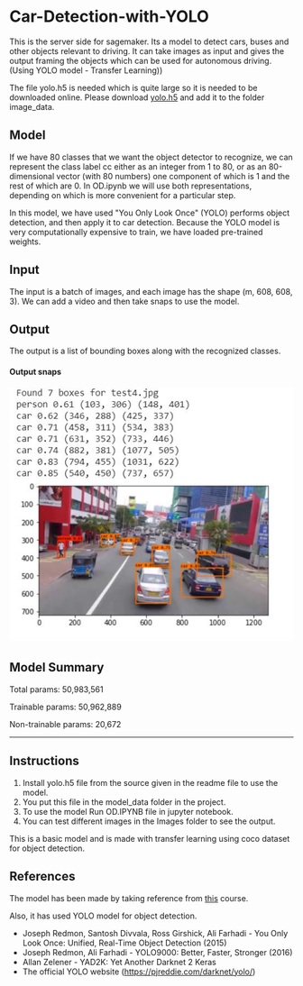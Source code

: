 # Car-Detection-with-YOLO
This is the server side for sagemaker.
Its a model to detect cars, buses and other objects relevant to driving. It can take images as input and gives the output framing the objects which can be used for autonomous driving. (Using YOLO model - Transfer Learning))

The file yolo.h5 is needed which is quite large so it is needed to be downloaded online. Please download [yolo.h5](https://www.kaggle.com/rmoharir8396/yolo-h5-file) and add it to the folder image_data.

## Model

If we have 80 classes that we want the object detector to recognize, we can represent the class label  cc  either as an integer from 1 to 80, or as an 80-dimensional vector (with 80 numbers) one component of which is 1 and the rest of which are 0. In OD.ipynb we will use both representations, depending on which is more convenient for a particular step.

In this model, we have used "You Only Look Once" (YOLO) performs object detection, and then apply it to car detection. Because the YOLO model is very computationally expensive to train, we have loaded pre-trained weights.

## Input

The input is a batch of images, and each image has the shape (m, 608, 608, 3). We can add a video and then take snaps to use the model.

## Output

The output is a list of bounding boxes along with the recognized classes. 

#### Output snaps

![Test o Image](https://github.com/syamimazlan/yolo-sagemaker/blob/main/YOLOCar/ss2.JPG)

## Model Summary

Total params: 50,983,561

Trainable params: 50,962,889

Non-trainable params: 20,672
_____________________________

## Instructions

1. Install yolo.h5 file from the source given in the readme file to use the model.
2. You put this file in the model_data folder in the project.
3. To use the model Run OD.IPYNB file in jupyter notebook.
4. You can test different images in the Images folder to see the output.

This is a basic model and is made with transfer learning using coco dataset for object detection.

## References

The model has been made by taking reference from [this](https://www.coursera.org/learn/convolutional-neural-networks/notebook/bbBOL/car-detection-with-yolo) course. 

Also, it has used YOLO model for object detection.
- Joseph Redmon, Santosh Divvala, Ross Girshick, Ali Farhadi - You Only Look Once: Unified, Real-Time Object Detection (2015)
- Joseph Redmon, Ali Farhadi - YOLO9000: Better, Faster, Stronger (2016)
- Allan Zelener - YAD2K: Yet Another Darknet 2 Keras
- The official YOLO website (https://pjreddie.com/darknet/yolo/)

